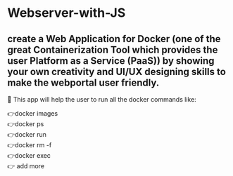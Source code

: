 # Webserver-with-JS

## create a Web Application for Docker (one of the great Containerization Tool which provides the user Platform as a Service (PaaS)) by showing your own creativity and UI/UX designing skills to make the webportal user friendly.  

📌 This app will help the user to run all the docker commands like:     
  
  👉docker images   
  👉docker ps   
  👉docker run   
  👉docker rm -f   
  👉docker exec  
  👉 add more

